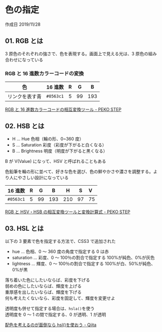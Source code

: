 # 色の指定

作成日 2019/11/28

## 01. RGB とは

3 原色のそれぞれの強さで、色を表現する。画面上で見える光は、3 原色の組み合わせになっている

### RGB と 16 進数カラーコードの変換

| 色             |  16 進数  |  R  |  G  |  B  |
| -------------- | :-------: | :-: | :-: | :-: |
| リンクを表す青 | `#0563c1` |  5  | 99  | 193 |

[RGB と 16 進数カラーコードの相互変換ツール \- PEKO STEP](https://www.peko-step.com/tool/tfcolor.html)

## 02. HSB とは

- H ... Hue 色相（輪の形、0~360 度）
- S ... Saturation 彩度（彩度が下がると白くなる）
- B ... Brightness 明度（明度が下がると黒くなる）

B が V(Value) になって、HSV と呼ばれることもある

色鉛筆を輪の形に並べて、好きな色を選び、色の鮮やかさや濃さを調整する。より人にやさしい設計になっている

|  16 進数  |  R  |  G  |  B  |  H  |  S  | V   |
| :-------: | :-: | :-: | :-: | :-: | :-: | :-- |
| `#0563c1` |  5  | 99  | 193 | 210 | 97  | 75  |

[RGB と HSV・HSB の相互変換ツールと変換計算式 \- PEKO STEP](https://www.peko-step.com/tool/hsvrgb.html)

## 03. HSL とは

以下の 3 要素で色を指定する方法で、CSS3 で追加された

- hue ... 色相、0 ～ 360 度の角度で指定する 0 は赤
- saturation ... 彩度、0 ～ 100％の割合で指定する 100%が純色、0%が灰色
- lightness ... 輝度、0 ～ 100％の割合で指定する 100%が白、50%が純色、0%が黒

落ち着いた色にしたいならば、彩度を下げる\
弱めの色にしたいならば、輝度を上げる\
重厚感を出したいならば、輝度を下げる\
何も考えたくないなら、彩度を固定して、輝度を変更せよ

透明度も併せて指定する場合は、`hsla()`を使う\
透明度を 0 ～ 1 の間で指定する、0 が透明、1 が透明

[配色を考えるのが面倒なら hsl\(\)を使おう \- Qiita](https://qiita.com/anchoor/items/5edd2a67340770a8ca44)
